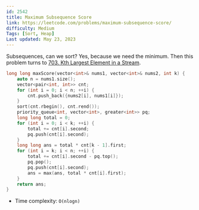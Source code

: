 ```yaml
---
id: 2542
title: Maximum Subsequence Score
link: https://leetcode.com/problems/maximum-subsequence-score/
difficulty: Medium
Tags: [Sort, Heap]
Last updated: May 23, 2023
---
```


Subsequences, can we sort? Yes, because we need the minimum. Then this problem turns to [703. Kth Largest Element in a Stream](https://leetcode.com/problems/kth-largest-element-in-a-stream/description/).

```cpp
long long maxScore(vector<int>& nums1, vector<int>& nums2, int k) {
    auto n = nums1.size();
    vector<pair<int, int>> cnt;
    for (int i = 0; i < n; ++i) {
        cnt.push_back({nums2[i], nums1[i]});
    }
    sort(cnt.rbegin(), cnt.rend());
    priority_queue<int, vector<int>, greater<int>> pq;
    long long total = 0;
    for (int i = 0; i < k; ++i) {
        total += cnt[i].second;
        pq.push(cnt[i].second);
    }
    long long ans = total * cnt[k - 1].first;
    for (int i = k; i < n; ++i) {
        total += cnt[i].second - pq.top();
        pq.pop();
        pq.push(cnt[i].second);
        ans = max(ans, total * cnt[i].first);
    }
    return ans;
}
```

- Time complexity: `O(nlogn)`
